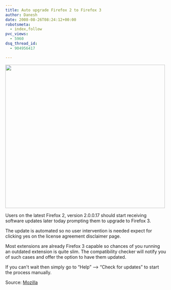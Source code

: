 ```yaml
---
title: Auto upgrade Firefox 2 to Firefox 3
author: Danesh
date: 2008-08-26T08:24:12+00:00
robotsmeta:
  - index,follow
pvc_views:
  - 5960
dsq_thread_id:
  - 904956417

---
```

[<img loading="lazy" class="alignnone size-medium wp-image-840" title="Upgrade to Firefox 3" src="/wp-content/uploads/2008/08/fx3-major-update-available-500x447.png" alt="" width="500" height="447" srcset="/wp-content/uploads/2008/08/fx3-major-update-available-500x447.png 500w, /wp-content/uploads/2008/08/fx3-major-update-available.png 733w" sizes="(max-width: 500px) 100vw, 500px" />][1]

Users on the latest Firefox 2, version 2.0.0.17 should start receiving software updates later today prompting them to upgrade to Firefox 3.

The update is automated so no user intervention is needed expect for clicking yes on the license agreement disclaimer page.

Most extensions are already Firefox 3 capable so chances of you running an outdated extension is quite slim. The compatibility checker will notify you of such cases and offer the option to have them updated.

If you can't wait then simply go to &#8220;Help&#8221; &#8211;> &#8220;Check for updates&#8221; to start the process manually.

Source: [Mozilla][2]

 [1]: /wp-content/uploads/2008/08/fx3-major-update-available.png
 [2]: http://developer.mozilla.org/devnews/index.php/2008/08/25/firefox-2-about-to-get-a-major-update/
